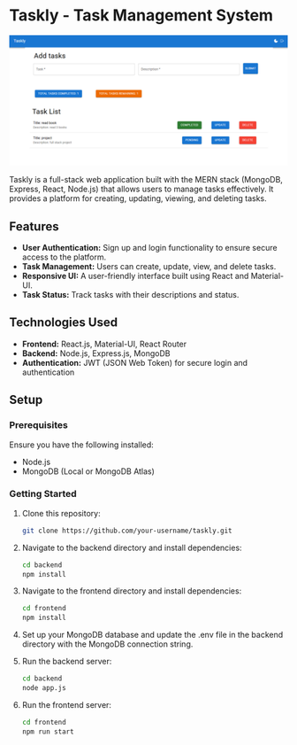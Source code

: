 # Taskly - Task Management System

![img](images/t.png)

Taskly is a full-stack web application built with the MERN stack (MongoDB, Express, React, Node.js) that allows users to manage tasks effectively. It provides a platform for creating, updating, viewing, and deleting tasks. 

## Features
- **User Authentication:** Sign up and login functionality to ensure secure access to the platform.
- **Task Management:** Users can create, update, view, and delete tasks.
- **Responsive UI:** A user-friendly interface built using React and Material-UI.
- **Task Status:** Track tasks with their descriptions and status.

## Technologies Used
- **Frontend:** React.js, Material-UI, React Router
- **Backend:** Node.js, Express.js, MongoDB
- **Authentication:** JWT (JSON Web Token) for secure login and authentication

## Setup

### Prerequisites
Ensure you have the following installed:
- Node.js
- MongoDB (Local or MongoDB Atlas)

### Getting Started

1. Clone this repository:
   ```bash
   git clone https://github.com/your-username/taskly.git

2. Navigate to the backend directory and install dependencies:
   ```bash
   cd backend
   npm install

3. Navigate to the frontend directory and install dependencies:
   ```bash
   cd frontend
   npm install

4. Set up your MongoDB database and update the .env file in the backend directory with the MongoDB connection string.

5. Run the backend server:
   ```bash
   cd backend
   node app.js

6. Run the frontend server:
   ```bash
   cd frontend
   npm run start

